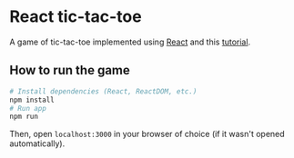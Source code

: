 # React tic-tac-toe

A game of tic-tac-toe implemented using [React](https://reactjs.org) and this [tutorial](https://reactjs.org/tutorial/tutorial.html).

## How to run the game

```bash
# Install dependencies (React, ReactDOM, etc.)
npm install
# Run app
npm run
```

Then, open ```localhost:3000``` in your browser of choice (if it wasn't opened automatically).
